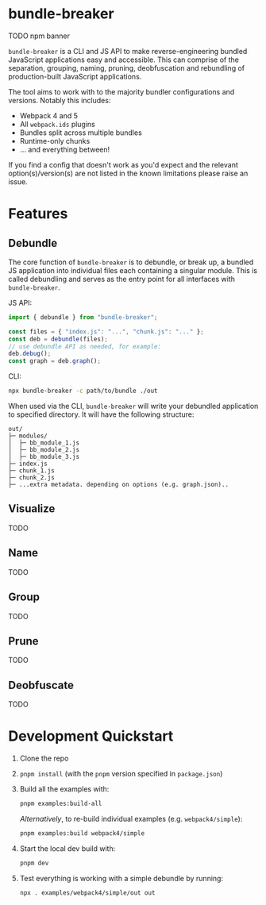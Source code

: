 # bundle-breaker

TODO npm banner

`bundle-breaker` is a CLI and JS API to make reverse-engineering bundled JavaScript applications easy and accessible. This can comprise of the separation, grouping, naming, pruning, deobfuscation and rebundling of production-built JavaScript applications.

The tool aims to work with to the majority bundler configurations and versions. Notably this includes:

- Webpack 4 and 5
- All `webpack.ids` plugins
- Bundles split across multiple bundles
- Runtime-only chunks
- ... and everything between!

If you find a config that doesn't work as you'd expect and the relevant option(s)/version(s) are not listed in the known limitations please raise an issue.

# Features

## Debundle

The core function of `bundle-breaker` is to debundle, or break up, a bundled JS application into individual files each containing a singular module. This is called debundling and serves as the entry point for all interfaces with `bundle-breaker`.

JS API:

```javascript
import { debundle } from "bundle-breaker";

const files = { "index.js": "...", "chunk.js": "..." };
const deb = debundle(files);
// use debundle API as needed, for example:
deb.debug();
const graph = deb.graph();
```

CLI:

```sh
npx bundle-breaker -c path/to/bundle ./out
```

When used via the CLI, `bundle-breaker` will write your debundled application to specified directory. It will have the following structure:

```
out/
├─ modules/
│  ├─ bb_module_1.js
│  ├─ bb_module_2.js
│  ├─ bb_module_3.js
├─ index.js
├─ chunk_1.js
├─ chunk_2.js
├─ ...extra metadata. depending on options (e.g. graph.json)..
```

## Visualize

TODO

## Name

TODO

## Group

TODO

## Prune

TODO

## Deobfuscate

TODO

# Development Quickstart

1. Clone the repo
2. `pnpm install` (with the `pnpm` version specified in `package.json`)
3. Build all the examples with:

   ```sh
   pnpm examples:build-all
   ```

   _Alternatively_, to re-build individual examples (e.g. `webpack4/simple`):

   ```sh
   pnpm examples:build webpack4/simple
   ```

4. Start the local dev build with:

   ```sh
   pnpm dev
   ```

5. Test everything is working with a simple debundle by running:

   ```sh
   npx . examples/webpack4/simple/out out
   ```
